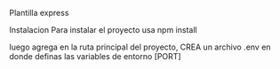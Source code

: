 Plantilla express

Instalacion
Para instalar el proyecto usa npm install 

luego agrega en la ruta principal del proyecto, CREA un archivo .env en donde definas las variables de entorno [PORT]
